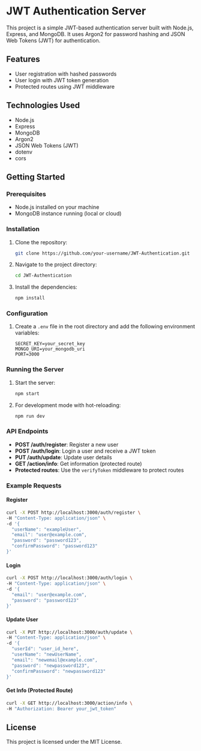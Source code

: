 # JWT Authentication Server

This project is a simple JWT-based authentication server built with Node.js, Express, and MongoDB. It uses Argon2 for password hashing and JSON Web Tokens (JWT) for authentication.

## Features

- User registration with hashed passwords
- User login with JWT token generation
- Protected routes using JWT middleware

## Technologies Used

- Node.js
- Express
- MongoDB
- Argon2
- JSON Web Tokens (JWT)
- dotenv
- cors

## Getting Started

### Prerequisites

- Node.js installed on your machine
- MongoDB instance running (local or cloud)

### Installation

1. Clone the repository:
    ```bash
    git clone https://github.com/your-username/JWT-Authentication.git
    ```
2. Navigate to the project directory:
    ```bash
    cd JWT-Authentication
    ```
3. Install the dependencies:
    ```bash
    npm install
    ```

### Configuration

1. Create a `.env` file in the root directory and add the following environment variables:
    ```env
    SECRET_KEY=your_secret_key
    MONGO_URI=your_mongodb_uri
    PORT=3000
    ```

### Running the Server

1. Start the server:
    ```bash
    npm start
    ```
2. For development mode with hot-reloading:
    ```bash
    npm run dev
    ```

### API Endpoints

- **POST /auth/register**: Register a new user
- **POST /auth/login**: Login a user and receive a JWT token
- **PUT /auth/update**: Update user details
- **GET /action/info**: Get information (protected route)
- **Protected routes**: Use the `verifyToken` middleware to protect routes

### Example Requests

#### Register

```bash
curl -X POST http://localhost:3000/auth/register \
-H "Content-Type: application/json" \
-d '{
  "userName": "exampleUser",
  "email": "user@example.com",
  "password": "password123",
  "confirmPassword": "password123"
}'
```

#### Login

```bash
curl -X POST http://localhost:3000/auth/login \
-H "Content-Type: application/json" \
-d '{
  "email": "user@example.com",
  "password": "password123"
}'
```

#### Update User

```bash
curl -X PUT http://localhost:3000/auth/update \
-H "Content-Type: application/json" \
-d '{
  "userId": "user_id_here",
  "userName": "newUserName",
  "email": "newemail@example.com",
  "password": "newpassword123",
  "confirmPassword": "newpassword123"
}'
```

#### Get Info (Protected Route)

```bash
curl -X GET http://localhost:3000/action/info \
-H "Authorization: Bearer your_jwt_token"
```

## License

This project is licensed under the MIT License.
